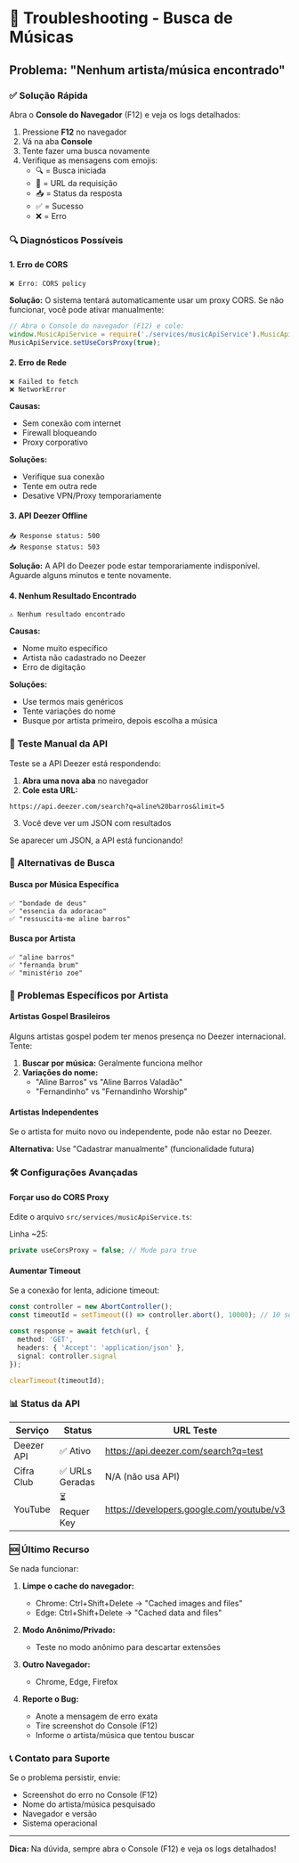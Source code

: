 # 🔧 Troubleshooting - Busca de Músicas

## Problema: "Nenhum artista/música encontrado"

### ✅ Solução Rápida

Abra o **Console do Navegador** (F12) e veja os logs detalhados:

1. Pressione **F12** no navegador
2. Vá na aba **Console**
3. Tente fazer uma busca novamente
4. Verifique as mensagens com emojis:
   - 🔍 = Busca iniciada
   - 📡 = URL da requisição
   - 📥 = Status da resposta
   - ✅ = Sucesso
   - ❌ = Erro

### 🔍 Diagnósticos Possíveis

#### 1. Erro de CORS
```
❌ Erro: CORS policy
```

**Solução:**
O sistema tentará automaticamente usar um proxy CORS. Se não funcionar, você pode ativar manualmente:

```javascript
// Abra o Console do navegador (F12) e cole:
window.MusicApiService = require('./services/musicApiService').MusicApiService;
MusicApiService.setUseCorsProxy(true);
```

#### 2. Erro de Rede
```
❌ Failed to fetch
❌ NetworkError
```

**Causas:**
- Sem conexão com internet
- Firewall bloqueando
- Proxy corporativo

**Soluções:**
- Verifique sua conexão
- Tente em outra rede
- Desative VPN/Proxy temporariamente

#### 3. API Deezer Offline
```
📥 Response status: 500
📥 Response status: 503
```

**Solução:**
A API do Deezer pode estar temporariamente indisponível. Aguarde alguns minutos e tente novamente.

#### 4. Nenhum Resultado Encontrado
```
⚠️ Nenhum resultado encontrado
```

**Causas:**
- Nome muito específico
- Artista não cadastrado no Deezer
- Erro de digitação

**Soluções:**
- Use termos mais genéricos
- Tente variações do nome
- Busque por artista primeiro, depois escolha a música

### 🧪 Teste Manual da API

Teste se a API Deezer está respondendo:

1. **Abra uma nova aba** no navegador
2. **Cole esta URL:**
```
https://api.deezer.com/search?q=aline%20barros&limit=5
```
3. Você deve ver um JSON com resultados

Se aparecer um JSON, a API está funcionando!

### 🔄 Alternativas de Busca

#### Busca por Música Específica
```
✅ "bondade de deus"
✅ "essencia da adoracao"
✅ "ressuscita-me aline barros"
```

#### Busca por Artista
```
✅ "aline barros"
✅ "fernanda brum"
✅ "ministério zoe"
```

### 📱 Problemas Específicos por Artista

#### Artistas Gospel Brasileiros
Alguns artistas gospel podem ter menos presença no Deezer internacional. Tente:

1. **Buscar por música:** Geralmente funciona melhor
2. **Variações do nome:**
   - "Aline Barros" vs "Aline Barros Valadão"
   - "Fernandinho" vs "Fernandinho Worship"

#### Artistas Independentes
Se o artista for muito novo ou independente, pode não estar no Deezer.

**Alternativa:** Use "Cadastrar manualmente" (funcionalidade futura)

### 🛠️ Configurações Avançadas

#### Forçar uso do CORS Proxy

Edite o arquivo `src/services/musicApiService.ts`:

Linha ~25:
```typescript
private useCorsProxy = false; // Mude para true
```

#### Aumentar Timeout

Se a conexão for lenta, adicione timeout:

```typescript
const controller = new AbortController();
const timeoutId = setTimeout(() => controller.abort(), 10000); // 10 segundos

const response = await fetch(url, {
  method: 'GET',
  headers: { 'Accept': 'application/json' },
  signal: controller.signal
});

clearTimeout(timeoutId);
```

### 📊 Status da API

| Serviço | Status | URL Teste |
|---------|--------|-----------|
| Deezer API | ✅ Ativo | https://api.deezer.com/search?q=test |
| Cifra Club | ✅ URLs Geradas | N/A (não usa API) |
| YouTube | ⏳ Requer Key | https://developers.google.com/youtube/v3 |

### 🆘 Último Recurso

Se nada funcionar:

1. **Limpe o cache do navegador:**
   - Chrome: Ctrl+Shift+Delete → "Cached images and files"
   - Edge: Ctrl+Shift+Delete → "Cached data and files"

2. **Modo Anônimo/Privado:**
   - Teste no modo anônimo para descartar extensões

3. **Outro Navegador:**
   - Chrome, Edge, Firefox

4. **Reporte o Bug:**
   - Anote a mensagem de erro exata
   - Tire screenshot do Console (F12)
   - Informe o artista/música que tentou buscar

### 📞 Contato para Suporte

Se o problema persistir, envie:
- Screenshot do erro no Console (F12)
- Nome do artista/música pesquisado
- Navegador e versão
- Sistema operacional

---

**Dica:** Na dúvida, sempre abra o Console (F12) e veja os logs detalhados!
